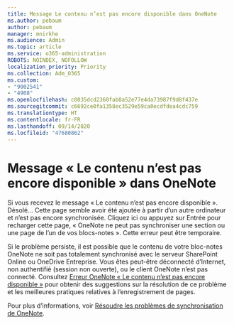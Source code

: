 ```yaml
---
title: Message Le contenu n’est pas encore disponible dans OneNote
ms.author: pebaum
author: pebaum
manager: mnirkhe
ms.audience: Admin
ms.topic: article
ms.service: o365-administration
ROBOTS: NOINDEX, NOFOLLOW
localization_priority: Priority
ms.collection: Adm_O365
ms.custom:
- "9002541"
- "4908"
ms.openlocfilehash: c0035dcd2360fab8a52e77e4da73987f9d8f437e
ms.sourcegitcommit: c6692ce0fa1358ec3529e59ca0ecdfdea4cdc759
ms.translationtype: HT
ms.contentlocale: fr-FR
ms.lasthandoff: 09/14/2020
ms.locfileid: "47680862"
---
```

# <a name="content-not-yet-available-message-in-onenote"></a>Message « Le contenu n’est pas encore disponible » dans OneNote

Si vous recevez le message « Le contenu n’est pas encore disponible ». Désolé... Cette page semble avoir été ajoutée à partir d’un autre ordinateur et n’est pas encore synchronisée. Cliquez ici ou appuyez sur Entrée pour recharger cette page, « OneNote ne peut pas synchroniser une section ou une page de l’un de vos blocs-notes ». Cette erreur peut être temporaire.

Si le problème persiste, il est possible que le contenu de votre bloc-notes OneNote ne soit pas totalement synchronisé avec le serveur SharePoint Online ou OneDrive Entreprise. Vous êtes peut-être déconnecté d’Internet, non authentifié (session non ouverte), ou le client OneNote n’est pas connecté. Consultez [Erreur OneNote « Le contenu n’est pas encore disponible »](https://docs.microsoft.com/office/troubleshoot/onenote/onenote-error-content-not-yet-available) pour obtenir des suggestions sur la résolution de ce problème et les meilleures pratiques relatives à l’enregistrement de pages.

Pour plus d’informations, voir [Résoudre les problèmes de synchronisation de OneNote](https://support.office.com/article/Fix-issues-when-you-can-t-sync-OneNote-299495ef-66d1-448f-90c1-b785a6968d45).
